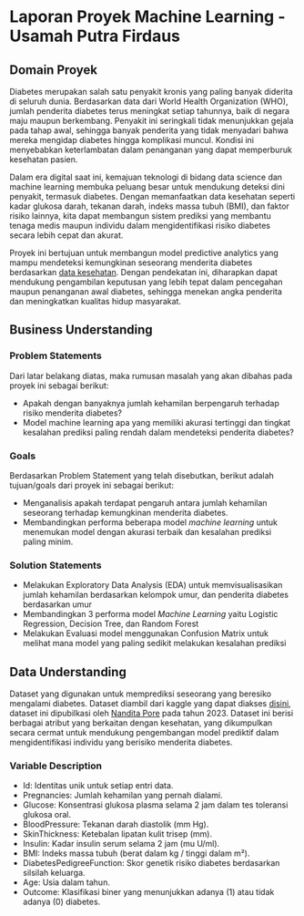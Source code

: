# **Laporan Proyek Machine Learning - Usamah Putra Firdaus**

## **Domain Proyek**

Diabetes merupakan salah satu penyakit kronis yang paling banyak diderita di seluruh dunia. Berdasarkan data dari World Health Organization (WHO), jumlah penderita diabetes terus meningkat setiap tahunnya, baik di negara maju maupun berkembang. Penyakit ini seringkali tidak menunjukkan gejala pada tahap awal, sehingga banyak penderita yang tidak menyadari bahwa mereka mengidap diabetes hingga komplikasi muncul. Kondisi ini menyebabkan keterlambatan dalam penanganan yang dapat memperburuk kesehatan pasien.

Dalam era digital saat ini, kemajuan teknologi di bidang data science dan machine learning membuka peluang besar untuk mendukung deteksi dini penyakit, termasuk diabetes. Dengan memanfaatkan data kesehatan seperti kadar glukosa darah, tekanan darah, indeks massa tubuh (BMI), dan faktor risiko lainnya, kita dapat membangun sistem prediksi yang membantu tenaga medis maupun individu dalam mengidentifikasi risiko diabetes secara lebih cepat dan akurat.

Proyek ini bertujuan untuk membangun model predictive analytics yang mampu mendeteksi kemungkinan seseorang menderita diabetes berdasarkan [data kesehatan](https://www.kaggle.com/datasets/nanditapore/healthcare-diabetes). Dengan pendekatan ini, diharapkan dapat mendukung pengambilan keputusan yang lebih tepat dalam pencegahan maupun penanganan awal diabetes, sehingga menekan angka penderita dan meningkatkan kualitas hidup masyarakat.

## Business Understanding
### Problem Statements
Dari latar belakang diatas, maka rumusan masalah yang akan dibahas pada proyek ini sebagai berikut:
- Apakah dengan banyaknya jumlah kehamilan berpengaruh terhadap risiko menderita diabetes?
- Model machine learning apa yang memiliki akurasi tertinggi dan tingkat kesalahan prediksi paling rendah dalam mendeteksi penderita diabetes?

### Goals
Berdasarkan Problem Statement yang telah disebutkan, berikut adalah tujuan/goals dari proyek ini sebagai berikut:
- Menganalisis apakah terdapat pengaruh antara jumlah kehamilan seseorang terhadap kemungkinan menderita diabetes.
- Membandingkan performa beberapa model *machine learning* untuk menemukan model dengan akurasi terbaik dan kesalahan prediksi paling minim.

### Solution Statements
- Melakukan Exploratory Data Analysis (EDA) untuk memvisualisasikan jumlah kehamilan berdasarkan kelompok umur, dan penderita diabetes berdasarkan umur
- Membandingkan 3 performa model *Machine Learning* yaitu Logistic Regression, Decision Tree, dan Random Forest
- Melakukan Evaluasi model menggunakan Confusion Matrix untuk melihat mana model yang paling sedikit melakukan kesalahan prediksi

## **Data Understanding**
Dataset yang digunakan untuk memprediksi seseorang yang beresiko mengalami diabetes. Dataset diambil dari kaggle yang dapat diakses [disini](https://www.kaggle.com/datasets/nanditapore/healthcare-diabetes), dataset ini dipubilkasi oleh [Nandita Pore](https://www.kaggle.com/nanditapore) pada tahun 2023. Dataset ini berisi berbagai atribut yang berkaitan dengan kesehatan, yang dikumpulkan secara cermat untuk mendukung pengembangan model prediktif dalam mengidentifikasi individu yang berisiko menderita diabetes.

### Variable Description
- Id: Identitas unik untuk setiap entri data.
- Pregnancies: Jumlah kehamilan yang pernah dialami.
- Glucose: Konsentrasi glukosa plasma selama 2 jam dalam tes toleransi glukosa oral.
- BloodPressure: Tekanan darah diastolik (mm Hg).
- SkinThickness: Ketebalan lipatan kulit trisep (mm).
- Insulin: Kadar insulin serum selama 2 jam (mu U/ml).
- BMI: Indeks massa tubuh (berat dalam kg / tinggi dalam m²).
- DiabetesPedigreeFunction: Skor genetik risiko diabetes berdasarkan silsilah keluarga.
- Age: Usia dalam tahun.
- Outcome: Klasifikasi biner yang menunjukkan adanya (1) atau tidak adanya (0) diabetes.

